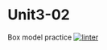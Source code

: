 # Unit3-02
Box model practice
 [![linter](https://github.com/Emily-Jette/Unit3-02/workflows/linter/badge.svg)](https://github.com/marketplace/actions/super-linter)
 
